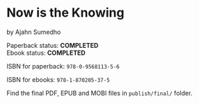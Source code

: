 
# Now is the Knowing

by Ajahn Sumedho

Paperback status: **COMPLETED**  
Ebook status: **COMPLETED**

ISBN for paperback: `978-0-9568113-5-6`

ISBN for ebooks: `978-1-870205-37-5`

Find the final PDF, EPUB and MOBI files in `publish/final/` folder.

